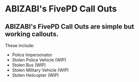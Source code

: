 # ABIZABI's FivePD Call Outs


## ABIZABI's FivePD Call Outs are simple but working callouts.

These include:
- Police Impersonator
- Stolen Police Vehicle (WIP)
- Stolen Bus (WIP)
- Stolen Military Vehicle (WIP)
- Stolen Helicopter (WIP)
